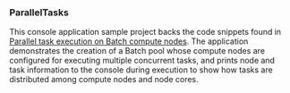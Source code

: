 ### ParallelTasks

This console application sample project backs the code snippets found in [Parallel task execution on Batch compute nodes](http://azure.microsoft.com/documentation/articles/batch-parallel-node-tasks/). The application demonstrates the creation of a Batch pool whose compute nodes are configured for executing multiple concurrent tasks, and prints node and task information to the console during execution to show how tasks are distributed among compute nodes and node cores.